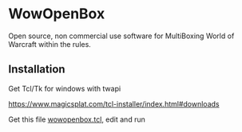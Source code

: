 # WowOpenBox

Open source, non commercial use software for MultiBoxing World of Warcraft within the rules.

## Installation

Get Tcl/Tk for windows with twapi

https://www.magicsplat.com/tcl-installer/index.html#downloads

Get this file [wowopenbox.tcl](wowopenbox.tcl), edit and run
